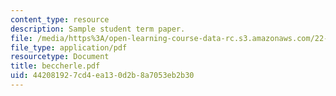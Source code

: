 ```yaml
---
content_type: resource
description: Sample student term paper.
file: /media/https%3A/open-learning-course-data-rc.s3.amazonaws.com/22-314j-structural-mechanics-in-nuclear-power-technology-fall-2006/442081927cd4ea130d2b8a7053eb2b30_beccherle.pdf
file_type: application/pdf
resourcetype: Document
title: beccherle.pdf
uid: 44208192-7cd4-ea13-0d2b-8a7053eb2b30
---
```

